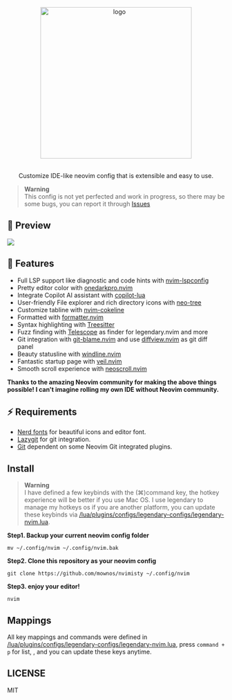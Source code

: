 <div align="center">
  <img align="center" width="350" src="https://github.com/mownos/nvimisty/blob/main/doc/nvimisty-logo.png" alt="logo" />
</div>

<br />
<p align="center">Customize IDE-like neovim config that is extensible and easy to use. </p>

> **Warning**  
> This config is not yet perfected and work in progress, so there may be some bugs, you can report it through [Issues](https://github.com/mownos/nvimisty/issues)

## 🌟 Preview
<img src="https://github.com/mownos/nvimisty/blob/main/doc/nvim-preview.png" />

## 📖 Features
- Full LSP support like diagnostic and code hints with [nvim-lspconfig](https://github.com/neovim/nvim-lspconfig)
- Pretty editor color with [onedarkpro.nvim](https://github.com/olimorris/onedarkpro.nvim)
- Integrate Copilot AI assistant with [copilot-lua](https://github.com/zbirenbaum/copilot.lua)
- User-friendly File explorer and rich directory icons with [neo-tree](https://github.com/nvim-neo-tree/neo-tree.nvim)
- Customize tabline with [nvim-cokeline](https://github.com/willothy/nvim-cokeline)
- Formatted with [formatter.nvim](https://github.com/mhartington/formatter.nvim)
- Syntax highlighting with [Treesitter](https://github.com/nvim-treesitter/nvim-treesitter)
- Fuzz finding with [Telescope](https://github.com/nvim-telescope/telescope.nvim) as finder for legendary.nvim and more
- Git integration with [git-blame.nvim](https://github.com/f-person/git-blame.nvim) and use [diffview.nvim](https://github.com/sindrets/diffview.nvim/issues) as git diff panel
- Beauty statusline with [windline.nvim](https://github.com/windwp/windline.nvim)
- Fantastic startup page with [veil.nvim](https://github.com/willothy/veil.nvim)
- Smooth scroll experience with [neoscroll.nvim](https://github.com/karb94/neoscroll.nvim)

**Thanks to the amazing Neovim community for making the above things possible! I can't imagine rolling my own IDE without Neovim community.**

## ⚡️ Requirements
- [Nerd fonts](https://www.nerdfonts.com/) for beautiful icons and editor font.
- [Lazygit](https://github.com/jesseduffield/lazygit) for git integration.
- [Git](https://git-scm.com/) dependent on some Neovim Git integrated plugins.

## Install
> **Warning**  
> I have defined a few keybinds with the (⌘)command key, the hotkey experience will be better if you use Mac OS. I use legendary to manage my hotkeys os if you are another 
 platform, you can update these keybinds via [/lua/plugins/configs/legendary-configs/legendary-nvim.lua](https://github.com/mownos/nvimisty/blob/main/lua/plugins/configs/legendary-configs/legendary-nvim.lua).

**Step1. Backup your current neovim config folder**
```shell
mv ~/.config/nvim ~/.config/nvim.bak
```

**Step2. Clone this repository as your neovim config**
```shell
git clone https://github.com/mownos/nvimisty ~/.config/nvim
```

**Step3. enjoy your editor!**
```shell
nvim
```
## Mappings
All key mappings and commands were defined in [/lua/plugins/configs/legendary-configs/legendary-nvim.lua](https://github.com/mownos/nvimisty/blob/main/lua/plugins/configs/legendary-configs/legendary-nvim.lua), press 
 `command + p` for list, , and you can update these keys anytime.

## LICENSE
MIT
  
